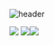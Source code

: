 ![header](https://capsule-render.vercel.app/api?type=rect&color=007acc&height=300&section=header&text=Welcome&fontSize=90)

<img src="https://img.shields.io/badge/TypeScript-007acc?style=for-the-badge&logo=java&logoColor=white"> <img src="https://img.shields.io/badge/JavaScript-F0DB4F?style=for-the-badge&logo=java&logoColor=white"><img src="https://img.shields.io/badge/MySQL-F0DB4F?style=for-the-badge&logo=java&logoColor=white">
